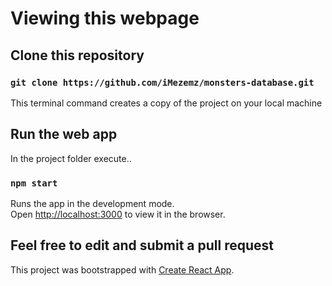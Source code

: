 # Viewing this webpage


## Clone this repository
### `git clone https://github.com/iMezemz/monsters-database.git`
This terminal command creates a copy of the project on your local machine



## Run the web app
In the project folder execute..
### `npm start`

Runs the app in the development mode.\
Open [http://localhost:3000](http://localhost:3000) to view it in the browser.

## Feel free to edit and submit a pull request


This project was bootstrapped with [Create React App](https://github.com/facebook/create-react-app).
